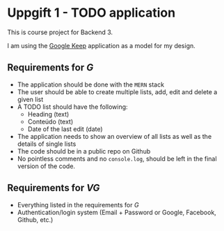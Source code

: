 # Uppgift 1 - TODO application

This is course project for Backend 3.

I am using the [Google Keep](https://keep.google.com) application as a model for
my design.

## Requirements for _G_

- The application should be done with the `MERN` stack
- The user should be able to create multiple lists, add, edit and delete a given
  list
- A TODO list should have the following:
  - Heading (text)
  - Conteúdo (text)
  - Date of the last edit (date)
- The application needs to show an overview of all lists as well as the details
  of single lists
- The code should be in a public repo on Github
- No pointless comments and no `console.log`, should be left in the final
  version of the code.

## Requirements for _VG_

- Everything listed in the requirements for _G_
- Authentication/login system (Email + Password or Google, Facebook, Github,
  etc.)
